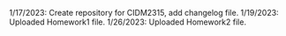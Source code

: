 1/17/2023: Create repository for CIDM2315, add changelog file.
1/19/2023: Uploaded Homework1 file.
1/26/2023: Uploaded Homework2 file.
